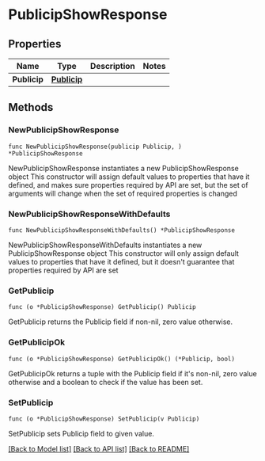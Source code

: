 # PublicipShowResponse

## Properties

Name | Type | Description | Notes
------------ | ------------- | ------------- | -------------
**Publicip** | [**Publicip**](Publicip.md) |  | 

## Methods

### NewPublicipShowResponse

`func NewPublicipShowResponse(publicip Publicip, ) *PublicipShowResponse`

NewPublicipShowResponse instantiates a new PublicipShowResponse object
This constructor will assign default values to properties that have it defined,
and makes sure properties required by API are set, but the set of arguments
will change when the set of required properties is changed

### NewPublicipShowResponseWithDefaults

`func NewPublicipShowResponseWithDefaults() *PublicipShowResponse`

NewPublicipShowResponseWithDefaults instantiates a new PublicipShowResponse object
This constructor will only assign default values to properties that have it defined,
but it doesn't guarantee that properties required by API are set

### GetPublicip

`func (o *PublicipShowResponse) GetPublicip() Publicip`

GetPublicip returns the Publicip field if non-nil, zero value otherwise.

### GetPublicipOk

`func (o *PublicipShowResponse) GetPublicipOk() (*Publicip, bool)`

GetPublicipOk returns a tuple with the Publicip field if it's non-nil, zero value otherwise
and a boolean to check if the value has been set.

### SetPublicip

`func (o *PublicipShowResponse) SetPublicip(v Publicip)`

SetPublicip sets Publicip field to given value.



[[Back to Model list]](../README.md#documentation-for-models) [[Back to API list]](../README.md#documentation-for-api-endpoints) [[Back to README]](../README.md)


